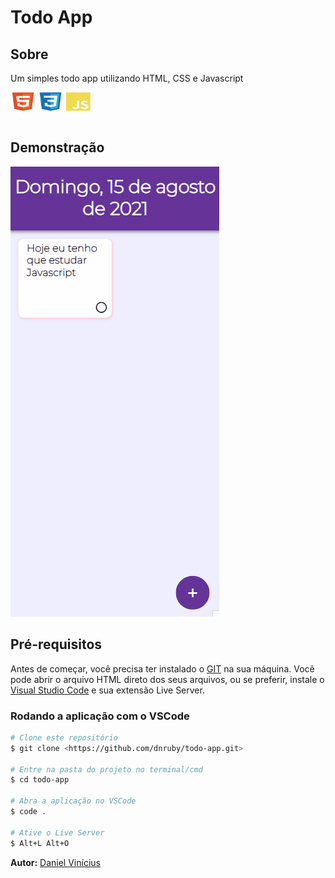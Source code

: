 <h1>Todo App</h1>

## Sobre
Um simples todo app utilizando HTML, CSS e Javascript
<div style="display: inline_block">
    <img align="center" alt="HTML5" title="HTML5" height="30" width="40" src="https://raw.githubusercontent.com/devicons/devicon/master/icons/html5/html5-original.svg">
    <img align="center" alt="CSS3" title="CSS3" height="30" width="40" src="https://raw.githubusercontent.com/devicons/devicon/master/icons/css3/css3-original.svg">
    <img align="center" alt="JavaScript" title="JavaScript" height="30" width="40" src="https://raw.githubusercontent.com/devicons/devicon/master/icons/javascript/javascript-plain.svg">
</div>
<br>

## Demonstração
<img src='demonstracao.gif' alt='Todo app' title='Todo app'>

## Pré-requisitos
Antes de começar, você precisa ter instalado o <a href="https://git-scm.com/">GIT</a> na sua máquina.
Você pode abrir o arquivo HTML direto dos seus arquivos, ou se preferir, instale o <a href="https://code.visualstudio.com/">Visual Studio Code</a> e sua extensão Live Server.

### Rodando a aplicação com o VSCode

```bash
# Clone este repositório
$ git clone <https://github.com/dnruby/todo-app.git>

# Entre na pasta do projeto no terminal/cmd
$ cd todo-app

# Abra a aplicação no VSCode
$ code .

# Ative o Live Server
$ Alt+L Alt+O

```

<b>Autor:</b> <a href="https://www.linkedin.com/in/daniel-vinicius-19a41b122/">Daniel Vinícius</a>
